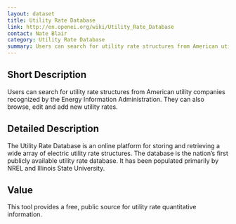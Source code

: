 ```yaml
---
layout: dataset
title: Utility Rate Database
link: http://en.openei.org/wiki/Utility_Rate_Database
contact: Nate Blair
category: Utility Rate Database
summary: Users can search for utility rate structures from American utility companies recognized by the Energy Information Administration. They can also browse, edit and add new utility rates.
---
```


## Short Description

Users can search for utility rate structures from American 
utility companies recognized by the Energy Information Administration. 
They can also browse, edit and add new utility rates. 

## Detailed Description

The Utility Rate Database is an online platform for storing and 
retrieving a wide array of electric utility rate structures. 
The database is the nation’s first publicly available utility 
rate database. It has been populated primarily by NREL and 
Illinois State University.

## Value

This tool provides a free, public source for utility rate 
quantitative information.
